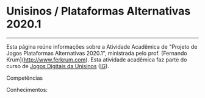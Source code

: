 # Unisinos / Plataformas Alternativas 2020.1
---------------
Esta página reúne informações sobre a Atividade Acadêmica de "Projeto de Jogos Plataformas Alternativas 2020.1", ministrada pelo prof. (Fernando Krum](http://www.ferkrum.com). 
Esta atividade acadêmica faz parte do curso de [Jogos Digitais da Unisinos](https://www.unisinos.br/vestibular/curso/jogos-digitais/porto-alegre) ([IG](https://www.instagram.com/jogosdigitaisunisinos/)). 


Competências

Conhecimentos:




